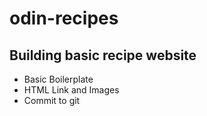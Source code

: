 # odin-recipes

## Building basic recipe website
- Basic Boilerplate
- HTML Link and Images
- Commit to git